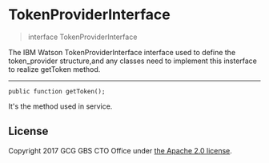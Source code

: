 # TokenProviderInterface

> interface TokenProviderInterface 

The IBM Watson TokenProviderInterface interface used to define the token_provider structure,and any classes need to implement this insterface to realize getToken method.

---  

```
public function getToken();
```
It's the method used in service.

## License
Copyright 2017 GCG GBS CTO Office under [the Apache 2.0 license](LICENSE).



